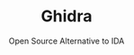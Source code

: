 ---
 title: Ghidra
 subtitle: Open Source Alternative to IDA
 description: Ghidra is a software reverse engineering (SRE) framework
 image: https://cdn.prod.website-files.com/6220c55c69733896bb8a4724/63f5be5978ddae70e2ff893d_wTRafUxAab2Q6SwgZ-7Wj563M7MMid9KKvJL8Dz4fj0.png
 image-alt: ghidra-logo
 license: Apache-2.0
 tags: ["cybersec","tools"]
 type: Cybersecurity
 github: https://github.com/louislam/uptime-kuma
 link:  https://uptime.kuma.pet/
 description2: Ghidra is a powerful, free, and open-source software framework designed for reverse engineering. Developed by the National Security Agency (NSA), it provides a comprehensive suite of tools for analyzing and understanding compiled code. Ghidra's capabilities include disassembling binaries, decompiling them into higher-level code, and performing various static and dynamic analyses. This makes it an invaluable resource for security researchers, malware analysts, and software developers seeking to understand the inner workings of applications and systems.
---